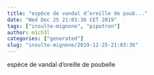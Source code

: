 ```yaml
---
title: "espèce de vandal d’oreille de poub..."
date: "Wed Dec 25 21:03:36 CET 2019"
tags: ["insulte-mignone", "pipotron"]
author: m1ch3l
categories: ["generated"]
slug: "insulte-mignone/2019-12-25-21:03:36"
---
```


espèce de vandal d’oreille de poubelle
